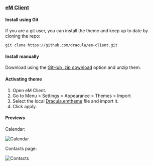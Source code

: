 ### [eM Client](https://www.emclient.com/)

#### Install using Git

If you are a git user, you can install the theme and keep up to date by cloning the repo:

    git clone https://github.com/dracula/em-client.git

#### Install manually

Download using the [GitHub .zip download](https://github.com/dracula/em-client/archive/master.zip) option and unzip them.

#### Activating theme

1. Open eM Client.
2. Go to Menu > Settings > Appearance > Themes > Import
3. Select the local [Dracula.emtheme](./Dracula.emtheme) file and import it.
4. Click apply.

#### Previews

Calendar:

![Calendar](https://raw.githubusercontent.com/dracula/em-client/master/examples/dracula_em_client_calendar.png)

Contacts page:

![Contacts](https://raw.githubusercontent.com/dracula/em-client/master/examples/dracula_em_client_contacts.png)

